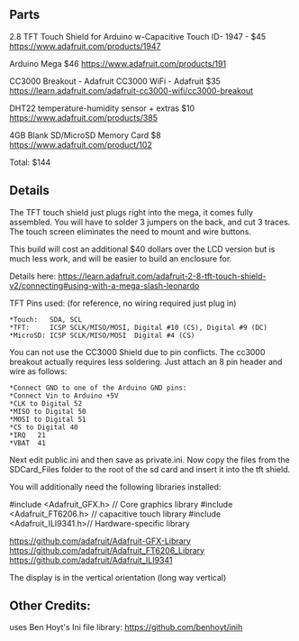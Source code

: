
Parts
------------------------

2.8 TFT Touch Shield for Arduino w-Capacitive Touch ID- 1947 - $45 
https://www.adafruit.com/products/1947

Arduino Mega $46
https://www.adafruit.com/products/191

CC3000 Breakout - Adafruit CC3000 WiFi - Adafruit $35
https://learn.adafruit.com/adafruit-cc3000-wifi/cc3000-breakout

DHT22 temperature-humidity sensor + extras $10
https://www.adafruit.com/products/385

4GB Blank SD/MicroSD Memory Card $8
https://www.adafruit.com/product/102

Total: $144 


Details
------------------------
The TFT touch shield just plugs right into the mega, it comes fully
assembled. You will have to solder 3 jumpers on the back, and cut 3
traces. The touch screen eliminates the need to mount and wire buttons. 

This build will cost an additional $40 dollars over the LCD version
but is much less work, and will be easier to build an enclosure for.

Details here:
https://learn.adafruit.com/adafruit-2-8-tft-touch-shield-v2/connecting#using-with-a-mega-slash-leonardo

TFT Pins used: (for reference, no wiring required just plug in)

    *Touch:   SDA, SCL 
    *TFT:     ICSP SCLK/MISO/MOSI, Digital #10 (CS), Digital #9 (DC)
    *MicroSD: ICSP SCLK/MISO/MOSI  Digital #4 (CS)

You can not use the CC3000 Shield due to pin conflicts. The cc3000 breakout
actually requires less soldering. Just attach an 8 pin header and wire
as follows:

    *Connect GND to one of the Arduino GND pins:
    *Connect Vin to Arduino +5V
    *CLK to Digital 52
    *MISO to Digital 50
    *MOSI to Digital 51
    *CS to Digital 40
    *IRQ   21  
    *VBAT  41

Next edit public.ini and then save as private.ini. 
Now copy the files from the SDCard_Files folder
to the root of the sd card and insert it into the tft shield.


You will additionally need the following libraries installed:

#include <Adafruit_GFX.h>    // Core graphics library
#include <Adafruit_FT6206.h> // capacitive touch library
#include <Adafruit_ILI9341.h>// Hardware-specific library 

https://github.com/adafruit/Adafruit-GFX-Library
https://github.com/adafruit/Adafruit_FT6206_Library
https://github.com/adafruit/Adafruit_ILI9341

The display is in the vertical orientation (long way vertical)


Other Credits:
------------------------------

uses Ben Hoyt's Ini file library: 
  https://github.com/benhoyt/inih


